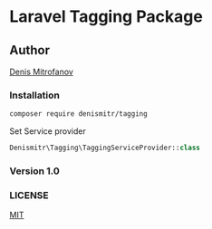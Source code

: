 # Laravel Tagging Package

## Author

[Denis Mitrofanov](https://thecollection.ru)

### Installation
```bash
composer require denismitr/tagging
```

Set Service provider

```php
Denismitr\Tagging\TaggingServiceProvider::class
```

### Version 1.0

### LICENSE
[MIT](/license.txt)
